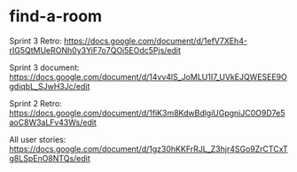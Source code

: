 find-a-room
===========
Sprint 3 Retro:
https://docs.google.com/document/d/1efV7XEh4-rIG5QtMUeRONh0y3YiF7o7QOi5EOdc5Pjs/edit

Sprint 3 document:
https://docs.google.com/document/d/14vv4lS_JoMLU1I7_UVkEJQWESEE9OgdiqbL_SJwH3Jc/edit

Sprint 2 Retro:
https://docs.google.com/document/d/1fiK3m8KdwBdlgiUGpgniJC0O9D7e5aoC8W3aLFv43Ws/edit

All user stories:
https://docs.google.com/document/d/1gz30hKKFrRJL_Z3hjr4SGo9ZrCTCxTg8LSpEnO8NTQs/edit
